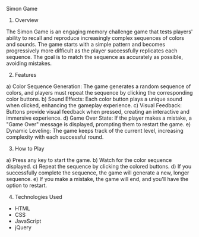 Simon Game

1) Overview

The Simon Game is an engaging memory challenge game that tests players' ability to recall and reproduce increasingly complex sequences of colors and sounds. The game starts with a simple pattern and becomes progressively more difficult as the player successfully replicates each sequence. The goal is to match the sequence as accurately as possible, avoiding mistakes.

2) Features
   
a) Color Sequence Generation: The game generates a random sequence of colors, and players must repeat the sequence by clicking the corresponding color buttons.
b) Sound Effects: Each color button plays a unique sound when clicked, enhancing the gameplay experience.
c) Visual Feedback: Buttons provide visual feedback when pressed, creating an interactive and immersive experience.
d) Game Over State: If the player makes a mistake, a "Game Over" message is displayed, prompting them to restart the game.
e) Dynamic Leveling: The game keeps track of the current level, increasing complexity with each successful round.

3) How to Play

a) Press any key to start the game.
b) Watch for the color sequence displayed.
c) Repeat the sequence by clicking the colored buttons.
d) If you successfully complete the sequence, the game will generate a new, longer sequence.
e) If you make a mistake, the game will end, and you'll have the option to restart.

4) Technologies Used

- HTML
- CSS
- JavaScript
- jQuery
